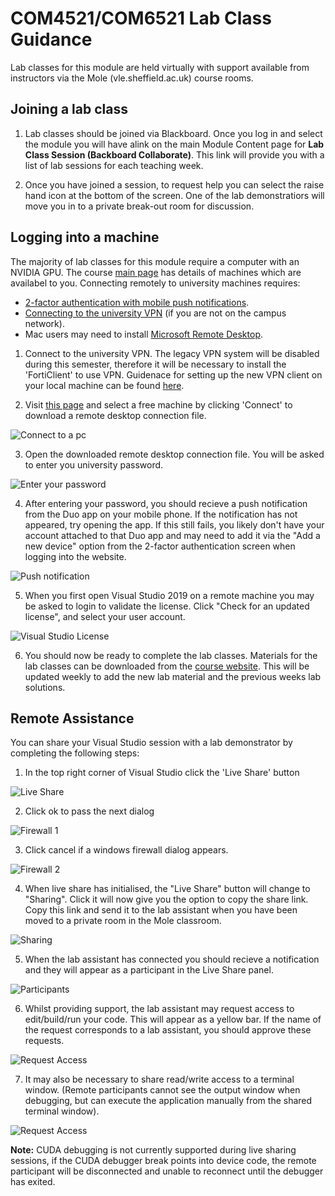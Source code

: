# COM4521/COM6521 Lab Class Guidance

Lab classes for this module are held virtually with support available from instructors via the Mole (vle.sheffield.ac.uk) course rooms.

## Joining a lab class

1) Lab classes should be joined via Blackboard. Once you log in and select the module you will have alink on the main Module Content page for **Lab Class Session (Backboard Collaborate)**. This link will provide you with a list of lab sessions for each teaching week.

2) Once you have joined a session, to request help you can select the raise hand icon at the bottom of the screen. One of the lab demonstratiors will move you in to a private break-out room for discussion. 


## Logging into a machine

The majority of lab classes for this module require a computer with an NVIDIA GPU. The course [main page](../) has details of machines which are availabel to you. Connecting remotely to university machines requires:
* [2-factor authentication with mobile push notifications](https://sites.google.com/sheffield.ac.uk/mfa?pli=1&authuser=1).
* [Connecting to the university VPN](https://www.sheffield.ac.uk/it-services/vpn) (if you are not on the campus network).
* Mac users may need to install [Microsoft Remote Desktop](https://apps.apple.com/us/app/microsoft-remote-desktop/id1295203466?mt=12).

1) Connect to the university VPN. The legacy VPN system will be disabled during this semester, therefore it will be necessary to install the 'FortiClient' to use VPN. Guidenace for setting up the new VPN client on your local machine can be found [here](https://www.sheffield.ac.uk/it-services/vpn).

2) Visit [this page](https://www.sheffield.ac.uk/findapc/rdp/room/37/pcs) and select a free machine by clicking 'Connect' to download a remote desktop connection file.

![Connect to a pc](1.png "Connect to a pc")

3) Open the downloaded remote desktop connection file. You will be asked to enter you university password.

![Enter your password](2.png "Enter your password")

4) After entering your password, you should recieve a push notification from the Duo app on your mobile phone. If the notification has not appeared, try opening the app.  If this still fails, you likely don't have your account attached to that Duo app and may need to add it via the "Add a new device" option from the 2-factor authentication screen  when logging into the website.

![Push notification](3.jpg "Push notification")

5) When you first open Visual Studio 2019 on a remote machine you may be asked to login to validate the license.
Click "Check for an updated license", and select your user account.


![Visual Studio License](4.png "Visual Studio License")

6) You should now be ready to complete the lab classes. Materials for the lab classes can be downloaded from the [course website](https://paulrichmond.shef.ac.uk/teaching/COM4521/). This will be updated weekly to add the new lab material and the previous weeks lab solutions.

## Remote Assistance

You can share your Visual Studio session with a lab demonstrator by completing the following steps:

1)  In the top right corner of Visual Studio click the 'Live Share' button

![Live Share](7.png "Live share")

2) Click ok to pass the next dialog

![Firewall 1](8.png "Firewall 2")

3) Click cancel if a windows firewall dialog appears.

![Firewall 2](9.png "Firewall 2")

4) When live share has initialised, the "Live Share" button will change to "Sharing". Click it will now give you the option to copy the share link. Copy this link and send it to the lab assistant when you have been moved to a private room in the Mole classroom.

![Sharing](10.png "Sharing")

5) When the lab assistant has connected you should recieve a notification and they will appear as a participant in the Live Share panel.

![Participants](11.png "Participants")

6) Whilst providing support, the lab assistant may request access to edit/build/run your code. This will appear as a yellow bar. If the name of the request corresponds to a lab assistant, you should approve these requests.

![Request Access](12.png "Request Access")

7) It may also be necessary to share read/write access to a terminal window. (Remote participants cannot see the output window when debugging, but can execute the application manually from the shared terminal window).

![Request Access](13.png "Request Access")

**Note:** CUDA debugging is not currently supported during live sharing sessions, if the CUDA debugger break points into device code, the remote participant will be disconnected and unable to reconnect until the debugger has exited.


